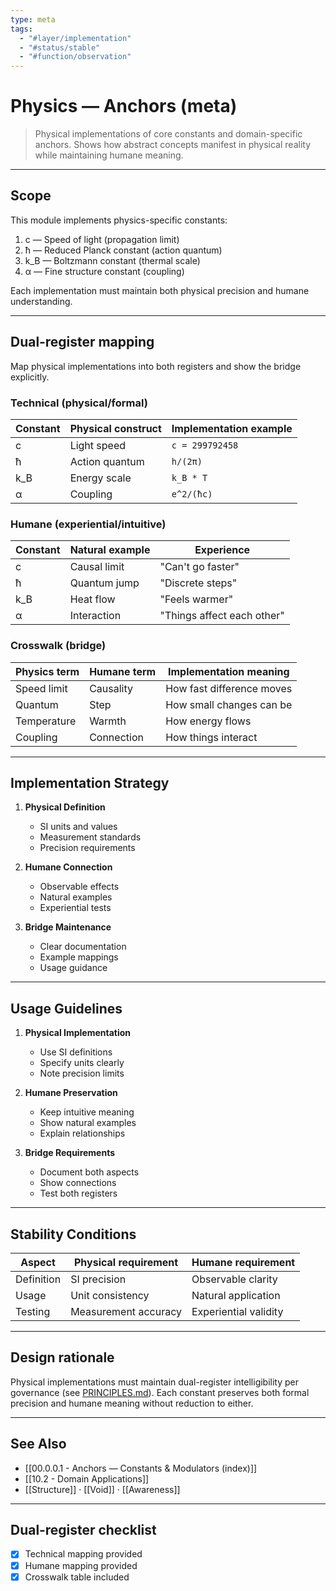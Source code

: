 ```yaml
---
type: meta
tags:
  - "#layer/implementation"
  - "#status/stable"
  - "#function/observation"
---
```


# Physics — Anchors (meta)

> Physical implementations of core constants and domain-specific anchors.
> Shows how abstract concepts manifest in physical reality while maintaining humane meaning.

---

## Scope

This module implements physics-specific constants:

1. c — Speed of light (propagation limit)
2. ħ — Reduced Planck constant (action quantum)
3. k_B — Boltzmann constant (thermal scale)
4. α — Fine structure constant (coupling)

Each implementation must maintain both physical precision and humane understanding.

---

## Dual‑register mapping

Map physical implementations into both registers and show the bridge explicitly.

### Technical (physical/formal)

| Constant | Physical construct | Implementation example |
|----------|-------------------|----------------------|
| c | Light speed | `c = 299792458` |
| ħ | Action quantum | `h/(2π)` |
| k_B | Energy scale | `k_B * T` |
| α | Coupling | `e^2/(ħc)` |

### Humane (experiential/intuitive)

| Constant | Natural example | Experience |
|----------|----------------|------------|
| c | Causal limit | "Can't go faster" |
| ħ | Quantum jump | "Discrete steps" |
| k_B | Heat flow | "Feels warmer" |
| α | Interaction | "Things affect each other" |

### Crosswalk (bridge)

| Physics term | Humane term | Implementation meaning |
|-------------|-------------|----------------------|
| Speed limit | Causality | How fast difference moves |
| Quantum | Step | How small changes can be |
| Temperature | Warmth | How energy flows |
| Coupling | Connection | How things interact |

---

## Implementation Strategy

1. **Physical Definition**
   - SI units and values
   - Measurement standards
   - Precision requirements

2. **Humane Connection**
   - Observable effects
   - Natural examples
   - Experiential tests

3. **Bridge Maintenance**
   - Clear documentation
   - Example mappings
   - Usage guidance

---

## Usage Guidelines

1. **Physical Implementation**
   - Use SI definitions
   - Specify units clearly
   - Note precision limits

2. **Humane Preservation**
   - Keep intuitive meaning
   - Show natural examples
   - Explain relationships

3. **Bridge Requirements**
   - Document both aspects
   - Show connections
   - Test both registers

---

## Stability Conditions

| Aspect | Physical requirement | Humane requirement |
|--------|---------------------|-------------------|
| Definition | SI precision | Observable clarity |
| Usage | Unit consistency | Natural application |
| Testing | Measurement accuracy | Experiential validity |

---

## Design rationale

Physical implementations must maintain dual-register intelligibility per governance (see [PRINCIPLES.md](../../../../../../PRINCIPLES.md)). Each constant preserves both formal precision and humane meaning without reduction to either.

---

## See Also

- [[00.0.0.1 - Anchors — Constants & Modulators (index)]]
- [[10.2 - Domain Applications]]
- [[Structure]] · [[Void]] · [[Awareness]]

---

## Dual‑register checklist

- [x] Technical mapping provided
- [x] Humane mapping provided
- [x] Crosswalk table included